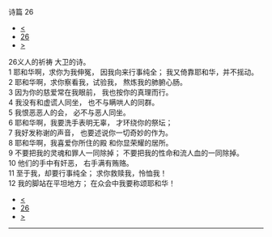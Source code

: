 ﻿





 诗篇 26




* [<](bible/PSA025.md)
* [26](bible/PSA.md)
* [>](bible/PSA027.md)



 
26义人的祈祷 大卫的诗。  
1 耶和华啊，求你为我伸冤， 因我向来行事纯全； 我又倚靠耶和华，并不摇动。  
2 耶和华啊，求你察看我，试验我， 熬炼我的肺腑心肠。  
3 因为你的慈爱常在我眼前， 我也按你的真理而行。     
4 我没有和虚谎人同坐， 也不与瞒哄人的同群。  
5 我恨恶恶人的会， 必不与恶人同坐。     
6 耶和华啊，我要洗手表明无辜， 才环绕你的祭坛；  
7 我好发称谢的声音， 也要述说你一切奇妙的作为。     
8 耶和华啊，我喜爱你所住的殿 和你显荣耀的居所。  
9 不要把我的灵魂和罪人一同除掉； 不要把我的性命和流人血的一同除掉。  
10 他们的手中有奸恶， 右手满有贿赂。     
11 至于我，却要行事纯全； 求你救赎我，怜恤我！  
12 我的脚站在平坦地方； 在众会中我要称颂耶和华！ 
* [<](bible/PSA025.md)
* [26](bible/PSA.md)
* [>](bible/PSA027.md)





---









